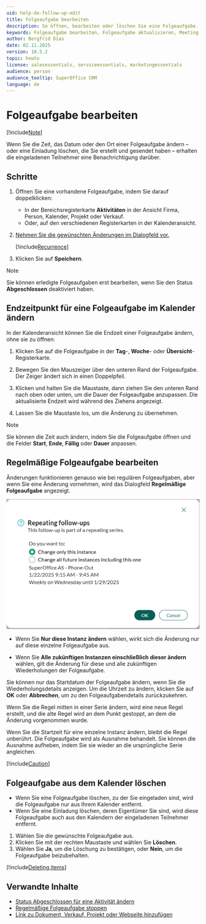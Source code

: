 ```yaml
---
uid: help-de-follow-up-edit
title: Folgeaufgabe bearbeiten
description: So öffnen, bearbeiten oder löschen Sie eine Folgeaufgabe. Ändern Sie die Endzeit einer Folgeaufgabe im Kalender. Einladung bearbeiten oder löschen. Wiederkehrende Folgeaufgabe bearbeiten.
keywords: Folgeaufgabe bearbeiten, Folgeaufgabe aktualisieren, Meeting verlängern, Meeting verkürzen, nur diese Instanz ändern, Folgeaufgabe löschen, Meeting absagen, Kalender, Folgeaufgabe, Termin, Meeting, Aufgabe, To-do, Anruf, Einladung
author: Bergfrid Dias
date: 02.11.2025
version: 10.5.2
topic: howto
license: salesessentials, serviceessentials, marketingessentials
audience: person
audience_tooltip: SuperOffice CRM
language: de
---
```


# Folgeaufgabe bearbeiten

[!include[Note](includes/note-edit-followup.md)]

Wenn Sie die Zeit, das Datum oder den Ort einer Folgeaufgabe ändern – oder eine Einladung löschen, die Sie erstellt und gesendet haben – erhalten die eingeladenen Teilnehmer eine Benachrichtigung darüber.

## Schritte

1. Öffnen Sie eine vorhandene Folgeaufgabe, indem Sie darauf doppelklicken:

    * In der Bereichsregisterkarte **Aktivitäten** in der Ansicht Firma, Person, Kalender, Projekt oder Verkauf.
    * Oder, auf den verschiedenen Registerkarten in der Kalenderansicht.

2. [Nehmen Sie die gewünschten Änderungen im Dialogfeld vor.][3]

    [!include[Recurrence](includes/note-repetition.md)]

3. Klicken Sie auf **Speichern**.

> [!NOTE]
> Sie können erledigte Folgeaufgaben erst bearbeiten, wenn Sie den Status **Abgeschlossen** deaktiviert haben.

## <a id="change-end"></a>Endzeitpunkt für eine Folgeaufgabe im Kalender ändern

In der Kalenderansicht können Sie die Endzeit einer Folgeaufgabe ändern, ohne sie zu öffnen:

1. Klicken Sie auf die Folgeaufgabe in der **Tag**-, **Woche**- oder **Übersicht**-Registerkarte.

1. Bewegen Sie den Mauszeiger über den unteren Rand der Folgeaufgabe. Der Zeiger ändert sich in einen Doppelpfeil.

1. Klicken und halten Sie die Maustaste, dann ziehen Sie den unteren Rand nach oben oder unten, um die Dauer der Folgeaufgabe anzupassen. Die aktualisierte Endzeit wird während des Ziehens angezeigt.

1. Lassen Sie die Maustaste los, um die Änderung zu übernehmen.

> [!NOTE]
> Sie können die Zeit auch ändern, indem Sie die Folgeaufgabe öffnen und die Felder **Start**, **Ende**, **Fällig** oder **Dauer** anpassen.

## <a id="repeat"></a>Regelmäßige Folgeaufgabe bearbeiten

Änderungen funktionieren genauso wie bei regulären Folgeaufgaben, aber wenn Sie eine Änderung vornehmen, wird das Dialogfeld **Regelmäßige Folgeaufgabe** angezeigt.

![Dialogfeld Regelmäßige Folgeaufgabe -screenshot][img1]

* Wenn Sie **Nur diese Instanz ändern** wählen, wirkt sich die Änderung nur auf diese einzelne Folgeaufgabe aus.

* Wenn Sie **Alle zukünftigen Instanzen einschließlich dieser ändern** wählen, gilt die Änderung für diese und alle zukünftigen Wiederholungen der Folgeaufgabe.

Sie können nur das Startdatum der Folgeaufgabe ändern, wenn Sie die Wiederholungsdetails anzeigen. Um die Uhrzeit zu ändern, klicken Sie auf **OK** oder **Abbrechen**, um zu den Folgeaufgabendetails zurückzukehren.

Wenn Sie die Regel mitten in einer Serie ändern, wird eine neue Regel erstellt, und die alte Regel wird an dem Punkt gestoppt, an dem die Änderung vorgenommen wurde.

Wenn Sie die Startzeit für eine einzelne Instanz ändern, bleibt die Regel unberührt. Die Folgeaufgabe wird als Ausnahme behandelt. Sie können die Ausnahme aufheben, indem Sie sie wieder an die ursprüngliche Serie angleichen.

[!include[Caution](includes/caution-do-not-change-recurring-date.md)]

## <a id="delete"></a>Folgeaufgabe aus dem Kalender löschen

* Wenn Sie eine Folgeaufgabe löschen, zu der Sie eingeladen sind, wird die Folgeaufgabe nur aus Ihrem Kalender entfernt.
* Wenn Sie eine Einladung löschen, deren Eigentümer Sie sind, wird diese Folgeaufgabe auch aus den Kalendern der eingeladenen Teilnehmer entfernt.

1. Wählen Sie die gewünschte Folgeaufgabe aus.
1. Klicken Sie mit der rechten Maustaste und wählen Sie **Löschen**.
1. Wählen Sie **Ja**, um die Löschung zu bestätigen, oder **Nein**, um die Folgeaufgabe beizubehalten.

[!include[Deleting items](../../learn/includes/tip-deletion.md)]

## Verwandte Inhalte

* [Status Abgeschlossen für eine Aktivität ändern][2]
* [Regelmäßige Folgeaufgabe stoppen][5]
* [Link zu Dokument, Verkauf, Projekt oder Webseite hinzufügen][6]

<!-- Referenzierte Links -->
[2]: change-completed-status.md
[3]: create-follow-up.md#fields
[5]: recurrence/stop.md
[6]: ../../learn/basics/links.md

<!-- Referenzierte Bilder -->
[img1]: ../../../media/loc/en/diary/change-repeating-fo.png
